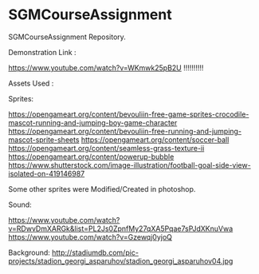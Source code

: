 # SGMCourseAssignment
SGMCourseAssignment Repository.


Demonstration Link : 

https://www.youtube.com/watch?v=WKmwk25pB2U !!!!!!!!!!

Assets Used :

Sprites: 

https://opengameart.org/content/bevouliin-free-game-sprites-crocodile-mascot-running-and-jumping-boy-game-character
https://opengameart.org/content/bevouliin-free-running-and-jumping-mascot-sprite-sheets
https://opengameart.org/content/soccer-ball
https://opengameart.org/content/seamless-grass-texture-ii
https://opengameart.org/content/powerup-bubble
https://www.shutterstock.com/image-illustration/football-goal-side-view-isolated-on-419146987


Some other sprites were Modified/Created in photoshop.

Sound: 

https://www.youtube.com/watch?v=RDwvDmXARGk&list=PL2Js0ZpnfMy27qXA5Pqae7sPJdXKnuVwa
https://www.youtube.com/watch?v=Gzewqj0yjoQ

Background:
http://stadiumdb.com/pic-projects/stadion_georgi_asparuhov/stadion_georgi_asparuhov04.jpg